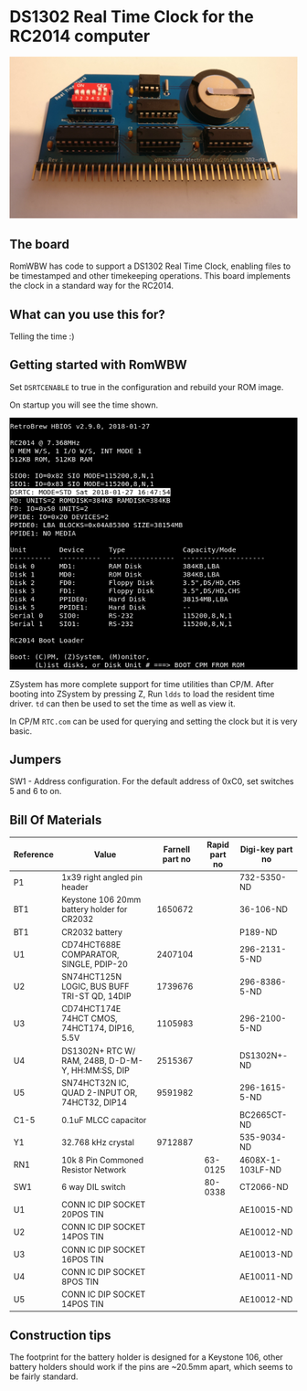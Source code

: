 # DS1302 Real Time Clock for the RC2014 computer

![Picture of the board](./board-r1.jpg?raw=true)

## The board
RomWBW has code to support a DS1302 Real Time Clock, enabling files to be timestamped and other timekeeping operations. This board implements the clock in a standard way for the RC2014.

## What can you use this for?
Telling the time :)

## Getting started with RomWBW

Set ```DSRTCENABLE``` to true in the configuration and rebuild your ROM image.

On startup you will see the time shown.

![Boot](./boot.png?raw=true)

ZSystem has more complete support for time utilities than CP/M. After booting into ZSystem by pressing Z, Run ```ldds``` to load the resident time driver. ```td``` can then be used to set the time as well as view it.

In CP/M ```RTC.com``` can be used for querying and setting the clock but it is very basic.

## Jumpers
SW1 - Address configuration. For the default address of 0xC0, set switches 5 and 6 to on.

## Bill Of Materials

Reference| Value|Farnell part no|Rapid part no|Digi-key part no|
---------|------|---------------|-------------|----------------|
P1|1x39 right angled pin header|||732-5350-ND|
BT1|Keystone 106 20mm battery holder for CR2032|1650672||36-106-ND|
BT1|CR2032 battery|||P189-ND|
U1|CD74HCT688E COMPARATOR, SINGLE, PDIP-20|2407104||296-2131-5-ND|
U2|SN74HCT125N LOGIC, BUS BUFF TRI-ST QD, 14DIP|1739676||296-8386-5-ND|
U3|CD74HCT174E 74HCT CMOS, 74HCT174, DIP16, 5.5V|1105983||296-2100-5-ND|
U4|DS1302N+ RTC W/ RAM, 248B, D-D-M-Y, HH:MM:SS, DIP|2515367||DS1302N+-ND|
U5|SN74HCT32N IC, QUAD 2-INPUT OR, 74HCT32, DIP14|9591982||296-1615-5-ND|
C1-5|0.1uF MLCC capacitor|||BC2665CT-ND|
Y1|32.768 kHz crystal|9712887||535-9034-ND|
RN1|10k 8 Pin Commoned Resistor Network||63-0125|4608X-1-103LF-ND|
SW1|6 way DIL switch||80-0338|CT2066-ND|
U1|CONN IC DIP SOCKET 20POS TIN|||AE10015-ND|
U2|CONN IC DIP SOCKET 14POS TIN|||AE10012-ND|
U3|CONN IC DIP SOCKET 16POS TIN|||AE10013-ND|
U4|CONN IC DIP SOCKET 8POS TIN|||AE10011-ND|
U5|CONN IC DIP SOCKET 14POS TIN|||AE10012-ND|

## Construction tips
The footprint for the battery holder is designed for a Keystone 106, other battery holders should work if the pins are ~20.5mm apart, which seems to be fairly standard.